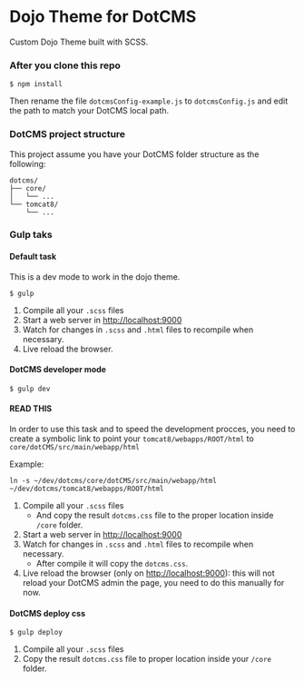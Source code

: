 # Dojo Theme for DotCMS
Custom Dojo Theme built with SCSS.
 
### After you clone this repo
```shell
$ npm install
```

Then rename the file ```dotcmsConfig-example.js``` to ```dotcmsConfig.js``` and edit the path to match your DotCMS local path.

### DotCMS project structure
This project assume you have your DotCMS folder structure as the following:

```
dotcms/
├── core/
│   └── ...
└── tomcat8/
    └── ...

```

### Gulp taks

#### Default task
This is a dev mode to work in the dojo theme.

```shell
$ gulp
```

1. Compile all your ```.scss``` files
2. Start a web server in [http://localhost:9000](http://localhost:9000)
3. Watch for changes in ```.scss``` and ```.html``` files to recompile when necessary.
4. Live reload the browser.
 
#### DotCMS developer mode
 
```shell
$ gulp dev
```

#### READ THIS
In order to use this task and to speed the development procces, you need to create a symbolic link to point your ```tomcat8/webapps/ROOT/html``` to  ```core/dotCMS/src/main/webapp/html```

Example:
 ```
ln -s ~/dev/dotcms/core/dotCMS/src/main/webapp/html ~/dev/dotcms/tomcat8/webapps/ROOT/html
```

1. Compile all your ```.scss``` files
    - And copy the result ```dotcms.css``` file to the proper location inside ```/core``` folder. 
2. Start a web server in [http://localhost:9000](http://localhost:9000)
3. Watch for changes in ```.scss``` and ```.html``` files to recompile when necessary.
    - After compile it will copy the ```dotcms.css```.
4. Live reload the browser (only on [http://localhost:9000](http://localhost:9000)): this will not reload your DotCMS admin the page, you need to do this manually for now.

#### DotCMS deploy css
 
```shell
$ gulp deploy
```

1. Compile all your ```.scss``` files
2. Copy the result ```dotcms.css``` file to proper location inside your ```/core``` folder.





